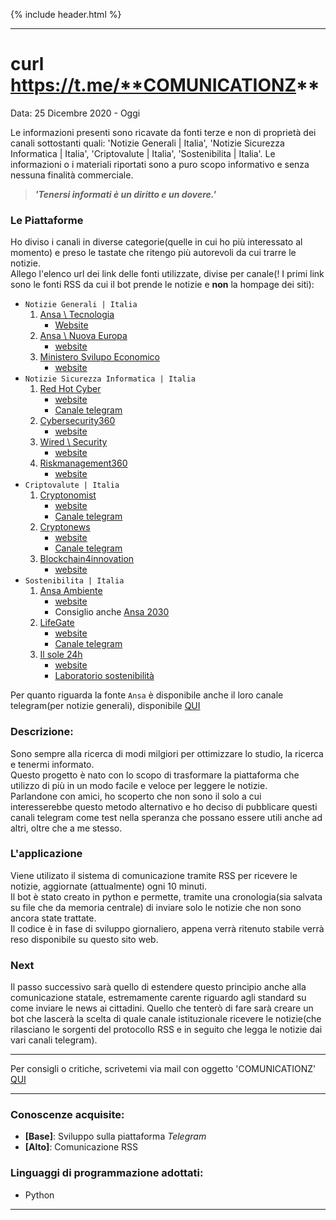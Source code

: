 {% include header.html %}

---

# curl https://t.me/**COMUNICATIONZ**
Data: 25 Dicembre 2020 - Oggi <br>

Le informazioni presenti sono ricavate da fonti terze e non di proprietà dei canali sottostanti quali: 'Notizie Generali | Italia', 'Notizie Sicurezza Informatica | Italia', 'Criptovalute | Italia', 'Sostenibilita | Italia'. Le informazioni o i materiali riportati sono a puro scopo informativo e senza nessuna finalità commerciale.

> **_'Tenersi informati è un diritto e un dovere.'_**

### **Le Piattaforme**
Ho diviso i canali in diverse categorie(quelle in cui ho più interessato al momento) e preso le tastate che ritengo più autorevoli da cui trarre le notizie.<br>
Allego l'elenco url dei link delle fonti utilizzate, divise per canale(! I primi link sono le fonti RSS da cui il bot prende le notizie e **non** la hompage dei siti):
- `Notizie Generali | Italia`
  1. [Ansa \ Tecnologia](https://www.ansa.it/sito/notizie/tecnologia/tecnologia_rss.xml)
     - [Website](https://www.ansa.it/sito/notizie/tecnologia/tecnologia.shtml)
  2. [Ansa \ Nuova Europa](https://wwwhz4.ansa.it/nuova_europa/en/rss.xml)
     - [website](https://www.ansa.it/nuova_europa/it/)
  3. [Ministero Svilupo Economico](https://www.mise.gov.it/index.php/it/per-i-media/notizie?format=feed&type=rss)
     - [website](https://www.mise.gov.it/index.php/it)
- `Notizie Sicurezza Informatica | Italia`
  1. [Red Hot Cyber](https://www.redhotcyber.com/blog-feed.xml)
     - [website](https://www.redhotcyber.com/)
     - [Canale telegram](https://t.me/redhotcyber)
  2. [Cybersecurity360](https://www.cybersecurity360.it/feed/)
     - [website](https://www.cybersecurity360.it/)
  3. [Wired \ Security](https://www.wired.com/feed/category/security/latest/rss)
     - [website](https://www.wired.com/category/security/)
  4. [Riskmanagement360](https://www.riskmanagement360.it/feed/)
     - [website](https://www.riskmanagement360.it/)
- `Criptovalute | Italia`
  1. [Cryptonomist](https://cryptonomist.ch/feed/)
     - [website](https://cryptonomist.ch)
     - [Canale telegram](https://t.me/thecryptonomist_ch)
  2. [Cryptonews](https://it.cryptonews.com/news/feed/)
     - [website](https://it.cryptonews.com)
     - [Canale telegram](https://t.me/ItaliaCryptonews)
  3. [Blockchain4innovation](https://www.blockchain4innovation.it/feed/)
     - [website](https://www.blockchain4innovation.it)
- `Sostenibilita | Italia`
  1. [Ansa Ambiente](https://www.ansa.it/canale_ambiente/notizie/ambiente_rss.xml)
     - [website](https://www.ansa.it/canale_ambiente/)
     - Consiglio anche [Ansa 2030](https://www.ansa.it/ansa2030/)
  2. [LifeGate](http://www.lifegate.it/persone/news/feed)
     - [website](http://www.lifegate.it)
     - [Canale telegram](https://t.me/lifegate)
  3. [Il sole 24h](https://www.ilsole24ore.com/rss/sostenibilita--green-economy.xml)
     - [website](https://www.ilsole24ore.com/)
     - [Laboratorio sostenibilità](https://lab24.ilsole24ore.com/sostenibilita-ambientale-2020/)

Per quanto riguarda la fonte `Ansa` è disponibile anche il loro canale telegram(per notizie generali), disponibile [QUI](https://t.me/notizieansa)

<!--
| `Notizie Generali | Italia` | `Notizie Sicurezza Informatica | Italia` |
|----------|---------|
| ![Linkedin](./images/linkedin_black.svg){: width="200" } | ![Twitter](./images/twitter.svg){: width="200" }  |

| `Criptovalute | Italia` | `Sostenibilita | Italia` |
|-----------|-------|
| ![Email](./images/email.svg){: width="200" } | ![Instagram](./images/instagram.svg){: width="200" } |

-->
### **Descrizione:**
Sono sempre alla ricerca di modi milgiori per ottimizzare lo studio, la ricerca e tenermi informato. <br>
Questo progetto è nato con lo scopo di trasformare la piattaforma che utilizzo di più in un modo facile e veloce per leggere le notizie. <br>
Parlandone con amici, ho scoperto che non sono il solo a cui interesserebbe questo metodo alternativo e ho deciso di pubblicare questi canali telegram come test nella speranza che possano essere utili anche ad altri, oltre che a me stesso.

### **L'applicazione**
Viene utilizato il sistema di comunicazione tramite RSS per ricevere le notizie, aggiornate (attualmente) ogni 10 minuti. <br>
Il bot è stato creato in python e permette, tramite una cronologia(sia salvata su file che da memoria centrale) di inviare solo le notizie che non sono ancora state trattate. <br>
Il codice è in fase di sviluppo giornaliero, appena verrà ritenuto stabile verrà reso disponibile su questo sito web.

### **Next**
Il passo successivo sarà quello di estendere questo principio anche alla comunicazione statale, estremamente carente riguardo agli standard su come inviare le news ai cittadini.
Quello che tenterò di fare sarà creare un bot che lascerà la scelta di quale canale istituzionale ricevere le notizie(che rilasciano le sorgenti del protocollo RSS e in seguito che legga le notizie dai vari canali telegram).

---

Per consigli o critiche, scrivetemi via mail con oggetto 'COMUNICATIONZ' [QUI](mailto:alessandro.dellatorre@protonmail.com?subject=COMUNICATIONZ)

---

### **Conoscenze acquisite:**
- **[Base]**: Sviluppo sulla piattaforma _Telegram_
- **[Alto]**: Comunicazione RSS

### **Linguaggi di programmazione adottati:**
  - Python

---
